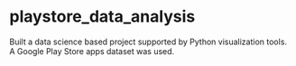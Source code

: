 # playstore_data_analysis
Built a data science based project supported by Python visualization tools. A Google Play Store apps dataset was used.
